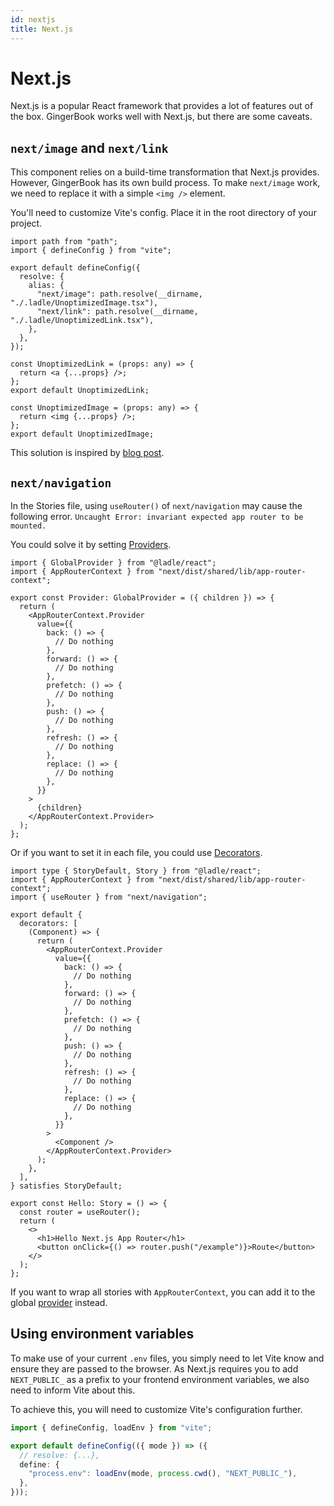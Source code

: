 ```yaml
---
id: nextjs
title: Next.js
---
```


# Next.js

Next.js is a popular React framework that provides a lot of features out of the box. GingerBook works well with Next.js, but there are some caveats.

## `next/image` and `next/link`

This component relies on a build-time transformation that Next.js provides. However, GingerBook has its own build process. To make `next/image` work, we need to replace it with a simple `<img />` element.

You'll need to customize Vite's config. Place it in the root directory of your project.

```tsx title="vite.config.ts"
import path from "path";
import { defineConfig } from "vite";

export default defineConfig({
  resolve: {
    alias: {
      "next/image": path.resolve(__dirname, "./.ladle/UnoptimizedImage.tsx"),
      "next/link": path.resolve(__dirname, "./.ladle/UnoptimizedLink.tsx"),
    },
  },
});
```

```tsx title=".ladle/UnoptimizedLink.tsx"
const UnoptimizedLink = (props: any) => {
  return <a {...props} />;
};
export default UnoptimizedLink;
```

```tsx title=".ladle/UnoptimizedImage.tsx"
const UnoptimizedImage = (props: any) => {
  return <img {...props} />;
};
export default UnoptimizedImage;
```

This solution is inspired by [blog post](https://sdorra.dev/posts/2023-01-18-ladle-next-image#nextimage).

## `next/navigation`

In the Stories file, using `useRouter()` of `next/navigation` may cause the following error. `Uncaught Error: invariant expected app router to be mounted.`

You could solve it by setting [Providers](/docs/providers).

```tsx title=".ladle/components.tsx"
import { GlobalProvider } from "@ladle/react";
import { AppRouterContext } from "next/dist/shared/lib/app-router-context";

export const Provider: GlobalProvider = ({ children }) => {
  return (
    <AppRouterContext.Provider
      value={{
        back: () => {
          // Do nothing
        },
        forward: () => {
          // Do nothing
        },
        prefetch: () => {
          // Do nothing
        },
        push: () => {
          // Do nothing
        },
        refresh: () => {
          // Do nothing
        },
        replace: () => {
          // Do nothing
        },
      }}
    >
      {children}
    </AppRouterContext.Provider>
  );
};
```

Or if you want to set it in each file, you could use [Decorators](/docs/decorators).

```tsx title="./Hello.stories.tsx"
import type { StoryDefault, Story } from "@ladle/react";
import { AppRouterContext } from "next/dist/shared/lib/app-router-context";
import { useRouter } from "next/navigation";

export default {
  decorators: [
    (Component) => {
      return (
        <AppRouterContext.Provider
          value={{
            back: () => {
              // Do nothing
            },
            forward: () => {
              // Do nothing
            },
            prefetch: () => {
              // Do nothing
            },
            push: () => {
              // Do nothing
            },
            refresh: () => {
              // Do nothing
            },
            replace: () => {
              // Do nothing
            },
          }}
        >
          <Component />
        </AppRouterContext.Provider>
      );
    },
  ],
} satisfies StoryDefault;

export const Hello: Story = () => {
  const router = useRouter();
  return (
    <>
      <h1>Hello Next.js App Router</h1>
      <button onClick={() => router.push("/example")}>Route</button>
    </>
  );
};
```

If you want to wrap all stories with `AppRouterContext`, you can add it to the global [provider](/docs/providers) instead.

## Using environment variables

To make use of your current `.env` files, you simply need to let Vite know and ensure they are passed to the browser. As Next.js requires you to add `NEXT_PUBLIC_` as a prefix to your frontend environment variables, we also need to inform Vite about this.

To achieve this, you will need to customize Vite's configuration further.

```ts title="vite.config.ts"
import { defineConfig, loadEnv } from "vite";

export default defineConfig(({ mode }) => ({
  // resolve: {...},
  define: {
    "process.env": loadEnv(mode, process.cwd(), "NEXT_PUBLIC_"),
  },
}));
```
